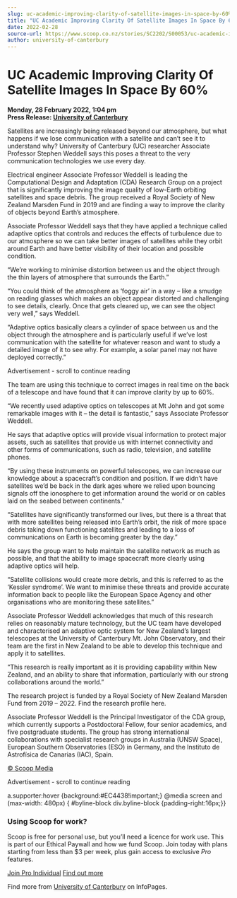 ```yaml
---
slug: uc-academic-improving-clarity-of-satellite-images-in-space-by-60%
title: "UC Academic Improving Clarity Of Satellite Images In Space By 60%"
date: 2022-02-28
source-url: https://www.scoop.co.nz/stories/SC2202/S00053/uc-academic-improving-clarity-of-satellite-images-in-space-by-60.htm
author: university-of-canterbury
---
```

UC Academic Improving Clarity Of Satellite Images In Space By 60%
=================================================================

**Monday, 28 February 2022, 1:04 pm**  
**Press Release: [University of Canterbury](https://info.scoop.co.nz/University_of_Canterbury)**

Satellites are increasingly being released beyond our atmosphere, but what happens if we lose communication with a satellite and can’t see it to understand why? University of Canterbury (UC) researcher Associate Professor Stephen Weddell says this poses a threat to the very communication technologies we use every day.

Electrical engineer Associate Professor Weddell is leading the Computational Design and Adaptation (CDA) Research Group on a project that is significantly improving the image quality of low-Earth orbiting satellites and space debris. The group received a Royal Society of New Zealand Marsden Fund in 2019 and are finding a way to improve the clarity of objects beyond Earth’s atmosphere.

Associate Professor Weddell says that they have applied a technique called adaptive optics that controls and reduces the effects of turbulence due to our atmosphere so we can take better images of satellites while they orbit around Earth and have better visibility of their location and possible condition.

“We’re working to minimise distortion between us and the object through the thin layers of atmosphere that surrounds the Earth.”

“You could think of the atmosphere as ‘foggy air’ in a way – like a smudge on reading glasses which makes an object appear distorted and challenging to see details, clearly. Once that gets cleared up, we can see the object very well,” says Weddell.

“Adaptive optics basically clears a cylinder of space between us and the object through the atmosphere and is particularly useful if we’ve lost communication with the satellite for whatever reason and want to study a detailed image of it to see why. For example, a solar panel may not have deployed correctly.”

Advertisement - scroll to continue reading





The team are using this technique to correct images in real time on the back of a telescope and have found that it can improve clarity by up to 60%.

“We recently used adaptive optics on telescopes at Mt John and got some remarkable images with it – the detail is fantastic,” says Associate Professor Weddell.

He says that adaptive optics will provide visual information to protect major assets, such as satellites that provide us with internet connectivity and other forms of communications, such as radio, television, and satellite phones.

“By using these instruments on powerful telescopes, we can increase our knowledge about a spacecraft’s condition and position. If we didn’t have satellites we’d be back in the dark ages where we relied upon bouncing signals off the ionosphere to get information around the world or on cables laid on the seabed between continents.”

“Satellites have significantly transformed our lives, but there is a threat that with more satellites being released into Earth’s orbit, the risk of more space debris taking down functioning satellites and leading to a loss of communications on Earth is becoming greater by the day.”

He says the group want to help maintain the satellite network as much as possible, and that the ability to image spacecraft more clearly using adaptive optics will help.

“Satellite collisions would create more debris, and this is referred to as the ‘Kessler syndrome’. We want to minimise these threats and provide accurate information back to people like the European Space Agency and other organisations who are monitoring these satellites.”

Associate Professor Weddell acknowledges that much of this research relies on reasonably mature technology, but the UC team have developed and characterised an adaptive optic system for New Zealand’s largest telescopes at the University of Canterbury Mt. John Observatory, and their team are the first in New Zealand to be able to develop this technique and apply it to satellites.

“This research is really important as it is providing capability within New Zealand, and an ability to share that information, particularly with our strong collaborations around the world.”

The research project is funded by a Royal Society of New Zealand Marsden Fund from 2019 – 2022. Find the research profile here.

Associate Professor Weddell is the Principal Investigator of the CDA group, which currently supports a Postdoctoral Fellow, four senior academics, and five postgraduate students. The group has strong international collaborations with specialist research groups in Australia (UNSW Space), European Southern Observatories (ESO) in Germany, and the Instituto de Astrofísica de Canarias (IAC), Spain.

[© Scoop Media](http://www.scoop.co.nz/about/terms.html)  

Advertisement - scroll to continue reading



a.supporter:hover {background:#EC4438!important;} @media screen and (max-width: 480px) { #byline-block div.byline-block {padding-right:16px;}}

### Using Scoop for work?

Scoop is free for personal use, but you’ll need a licence for work use. This is part of our Ethical Paywall and how we fund Scoop. Join today with plans starting from less than $3 per week, plus gain access to exclusive _Pro_ features.  
  
[Join Pro Individual](https://pro.scoop.co.nz/Individual/?from=ProIn24) [Find out more](https://pro.scoop.co.nz/using-scoop-for-work/?from=ProIn24)

Find more from [University of Canterbury](https://info.scoop.co.nz/University_of_Canterbury) on InfoPages.